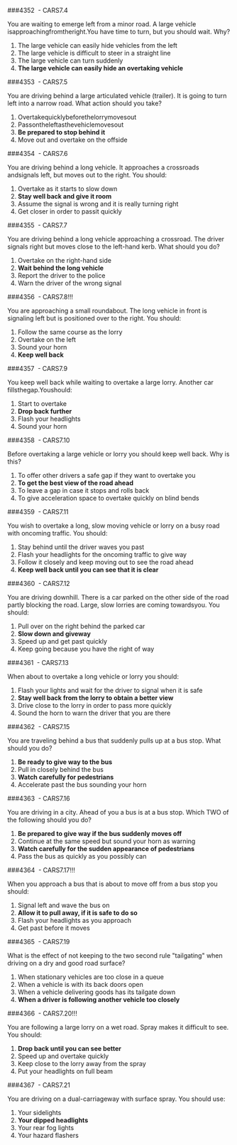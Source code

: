 ###4352  - CARS7.4

You are waiting to emerge left from a minor road. A large vehicle isapproachingfromtheright.You have time to turn, but you should wait. Why?

1. The large vehicle can easily hide vehicles from the left
2. The large vehicle is difficult to steer in a straight line
3. The large vehicle can turn suddenly
4. **The large vehicle can easily hide an overtaking vehicle**


###4353  - CARS7.5

You are driving behind a large articulated vehicle (trailer). It is going to turn left into a narrow road. What action should you take?

1. Overtakequicklybeforethelorrymovesout
2. Passontheleftasthevehiclemovesout
3. **Be prepared to stop behind it**
4. Move out and overtake on the offside


###4354  - CARS7.6

You are driving behind a long vehicle. It approaches a crossroads andsignals left, but moves out to the right. You should:

1. Overtake as it starts to slow down
2. **Stay well back and give it room**
3. Assume the signal is wrong and it is really turning right
4. Get closer in order to passit quickly


###4355  - CARS7.7

You are driving behind a long vehicle approaching a crossroad. The driver signals right but moves close to the left-hand kerb. What should you do?

1. Overtake on the right-hand side
2. **Wait behind the long vehicle**
3. Report the driver to the police
4. Warn the driver of the wrong signal


###4356  - CARS7.8!!!

You are approaching a small roundabout. The long vehicle in front is signaling left but is positioned over to the right. You should:

1. Follow the same course as the lorry
2. Overtake on the left
3. Sound your horn
4. **Keep well back**


###4357  - CARS7.9

You keep well back while waiting to overtake a large lorry. Another car fillsthegap.Youshould:

1. Start to overtake
2. **Drop back further**
3. Flash your headlights
4. Sound your horn


###4358  - CARS7.10

Before overtaking a large vehicle or lorry you should keep well back. Why is this?

1. To offer other drivers a safe gap if they want to overtake you
2. **To get the best view of the road ahead**
3. To leave a gap in case it stops and rolls back
4. To give acceleration space to overtake quickly on blind bends


###4359  - CARS7.11

You wish to overtake a long, slow moving vehicle or lorry on a busy road with oncoming traffic. You should:

1. Stay behind until the driver waves you past
2. Flash your headlights for the oncoming traffic to give way
3. Follow it closely and keep moving out to see the road ahead
4. **Keep well back until you can see that it is clear**


###4360  - CARS7.12

You are driving downhill. There is a car parked on the other side of the road partly blocking the road. Large, slow lorries are coming towardsyou. You should:

1. Pull over on the right behind the parked car
2. **Slow down and giveway**
3. Speed up and get past quickly
4. Keep going because you have the right of way


###4361  - CARS7.13

When about to overtake a long vehicle or lorry you should:

1. Flash your lights and wait for the driver to signal when it is safe
2. **Stay well back from the lorry to obtain a better view**
3. Drive close to the lorry in order to pass more quickly
4. Sound the horn to warn the driver that you are there


###4362  - CARS7.15

You are traveling behind a bus that suddenly pulls up at a bus stop. What should you do?

1. **Be ready to give way to the bus**
2. Pull in closely behind the bus
3. **Watch carefully for pedestrians**
4. Accelerate past the bus sounding your horn


###4363  - CARS7.16

You are driving in a city. Ahead of you a bus is at a bus stop. Which TWO of the following should you do?

1. **Be prepared to give way if the bus suddenly moves off**
2. Continue at the same speed but sound your horn as warning
3. **Watch carefully for the sudden appearance of pedestrians**
4. Pass the bus as quickly as you possibly can


###4364  - CARS7.17!!!

When you approach a bus that is about to move off from a bus stop you should:

1. Signal left and wave the bus on
2. **Allow it to pull away, if it is safe to do so**
3. Flash your headlights as you approach
4. Get past before it moves


###4365  - CARS7.19

What is the effect of not keeping to the two second rule "tailgating" when driving on a dry and good road surface?

1. When stationary vehicles are too close in a queue
2. When a vehicle is with its back doors open
3. When a vehicle delivering goods has its tailgate down
4. **When a driver is following another vehicle too closely**


###4366  - CARS7.20!!!

You are following a large lorry on a wet road. Spray makes it difficult to see. You should:

1. **Drop back until you can see better**
2. Speed up and overtake quickly
3. Keep close to the lorry away from the spray
4. Put your headlights on full beam


###4367  - CARS7.21

You are driving on a dual-carriageway with surface spray. You should use:

1. Your sidelights
2. **Your dipped headlights**
3. Your rear fog lights
4. Your hazard flashers
